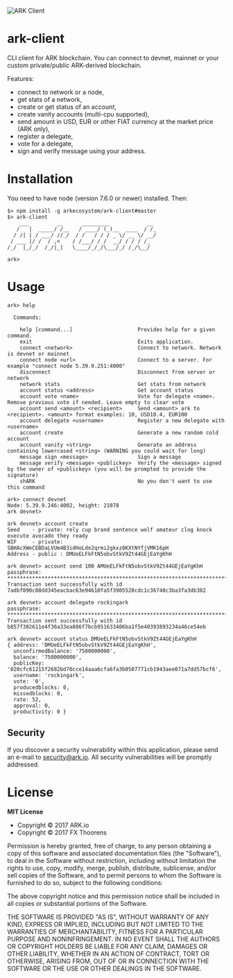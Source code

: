 ![ARK Client](https://i.imgur.com/Sj3s29m.jpg)

# ark-client
CLI client for ARK blockchain.
You can connect to devnet, mainnet or your custom private/public ARK-derived blockchain.

Features:
- connect to network or a node,
- get stats of a network,
- create or get status of an account,
- create vanity accounts (multi-cpu supported),
- send amount in USD, EUR or other FIAT currency at the market price (ARK only),
- register a delegate,
- vote for a delegate,
- sign and verify message using your address.

# Installation
You need to have node (version 7.6.0 or newer) installed. Then:
```
$> npm install -g arkecosystem/ark-client#master
$> ark-client
    ___         __      _________            __
   /   |  _____/ /__   / ____/ (_)__  ____  / /_
  / /| | / ___/ //_/  / /   / / / _ \/ __ \/ __/
 / ___ |/ /  / ,<    / /___/ / /  __/ / / / /_  
/_/  |_/_/  /_/|_|   \____/_/_/\___/_/ /_/\__/  

ark>
```

# Usage
```
ark> help

  Commands:

    help [command...]                     Provides help for a given command.
    exit                                  Exits application.
    connect <network>                     Connect to network. Network is devnet or mainnet
    connect node <url>                    Connect to a server. For example "connect node 5.39.9.251:4000"
    disconnect                            Disconnect from server or network
    network stats                         Get stats from network
    account status <address>              Get account status
    account vote <name>                   Vote for delegate <name>. Remove previous vote if needed. Leave empty to clear vote
    account send <amount> <recipient>     Send <amount> ark to <recipient>. <amount> format examples: 10, USD10.4, EUR100
    account delegate <username>           Register a new delegate with <username>
    account create                        Generate a new random cold account
    account vanity <string>               Generate an address containing lowercased <string> (WARNING you could wait for long)
    message sign <message>                Sign a message
    message verify <message> <publickey>  Verify the <message> signed by the owner of <publickey> (you will be prompted to provide the signature)
    shARK                                 No you don't want to use this command
```



```
ark> connect devnet
Node: 5.39.9.246:4002, height: 21078
ark devnet>
```

```
ark devnet> account create
Seed    - private: rely cup brand sentence wolf amateur clog knock execute avocado they ready
WIF     - private: SBHAcXWeCEBDaLVUm4B3idHoLde2qrmi2gkxz8KXtNYfjVMK16pH
Address - public : DMUeELFkFtN5obvStkV9Zt44GEjEaYgKhH
```

```
ark devnet> account send 100 AMUeELFkFtN5obvStkV9Zt44GEjEaYgKhH
passphrase: ************************************************************************
Transaction sent successfully with id 7adbf890c88dd345eacbac63e94610fa5f3905528cdc1c36740c3ba3fa3db302
```

```
ark devnet> account delegate rockingark
passphrase: **************************************************************************
Transaction sent successfully with id b857f302611e4f36a33ea886f7bcb951633406ba1f5e40393893234a46ce54eb
```

```
ark devnet> account status DMUeELFkFtN5obvStkV9Zt44GEjEaYgKhH
{ address: 'DMUeELFkFtN5obvStkV9Zt44GEjEaYgKhH',
  unconfirmedBalance: '7500000000',
  balance: '7500000000',
  publicKey: '020cfc61215f2682bd70cce14aaa6cfa6fa3b0507771cb1943aee071a7dd57bcf6',
  username: 'rockingark',
  vote: '0',
  producedblocks: 0,
  missedblocks: 0,
  rate: 52,
  approval: 0,
  productivity: 0 }
```

## Security

If you discover a security vulnerability within this application, please send an e-mail to security@ark.io. All security vulnerabilities will be promptly addressed.

# License

**MIT License**

- Copyright © 2017 ARK.io
- Copyright © 2017 FX Thoorens

Permission is hereby granted, free of charge, to any person obtaining a copy of this software and associated documentation files (the "Software"), to deal in the Software without restriction, including without limitation the rights to use, copy, modify, merge, publish, distribute, sublicense, and/or sell copies of the Software, and to permit persons to whom the Software is furnished to do so, subject to the following conditions:

The above copyright notice and this permission notice shall be included in all copies or substantial portions of the Software.

THE SOFTWARE IS PROVIDED "AS IS", WITHOUT WARRANTY OF ANY KIND, EXPRESS OR IMPLIED, INCLUDING BUT NOT LIMITED TO THE WARRANTIES OF MERCHANTABILITY, FITNESS FOR A PARTICULAR PURPOSE AND NONINFRINGEMENT. IN NO EVENT SHALL THE AUTHORS OR COPYRIGHT HOLDERS BE LIABLE FOR ANY CLAIM, DAMAGES OR OTHER LIABILITY, WHETHER IN AN ACTION OF CONTRACT, TORT OR OTHERWISE, ARISING FROM, OUT OF OR IN CONNECTION WITH THE SOFTWARE OR THE USE OR OTHER DEALINGS IN THE SOFTWARE.
